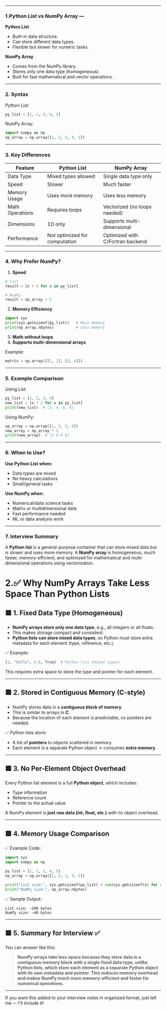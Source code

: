 

---

### 1.Python List vs NumPy Array —

**Python List**

* Built-in data structure.
* Can store different data types.
* Flexible but slower for numeric tasks.

**NumPy Array**

* Comes from the NumPy library.
* Stores only one data type (homogeneous).
* Built for fast mathematical and vector operations.

---

### 2. Syntax

Python List:

```python
py_list = [1, 2, 3, 4, 5]
```

NumPy Array:

```python
import numpy as np
np_array = np.array([1, 2, 3, 4, 5])
```

---

### 3. Key Differences

| Feature         | Python List                   | NumPy Array                      |
| --------------- | ----------------------------- | -------------------------------- |
| Data Type       | Mixed types allowed           | Single data type only            |
| Speed           | Slower                        | Much faster                      |
| Memory Usage    | Uses more memory              | Uses less memory                 |
| Math Operations | Requires loops                | Vectorized (no loops needed)     |
| Dimensions      | 1D only                       | Supports multi-dimensional       |
| Performance     | Not optimized for computation | Optimized with C/Fortran backend |

---

### 4. Why Prefer NumPy?

1. **Speed**

```python
# List
result = [x + 5 for x in py_list]

# NumPy
result = np_array + 5
```

2. **Memory Efficiency**

```python
import sys
print(sys.getsizeof(py_list))   # More memory
print(np_array.nbytes)          # Less memory
```

3. **Math without loops**
4. **Supports multi-dimensional arrays**

Example:

```python
matrix = np.array([[1, 2], [3, 4]])
```

---

### 5. Example Comparison

Using List:

```python
py_list = [1, 2, 3, 4]
new_list = [x * 2 for x in py_list]
print(new_list)  # [2, 4, 6, 8]
```

Using NumPy:

```python
np_array = np.array([1, 2, 3, 4])
new_array = np_array * 2
print(new_array)  # [2 4 6 8]
```

---

### 6. When to Use?

**Use Python List when:**

* Data types are mixed
* No heavy calculations
* Small/general tasks

**Use NumPy when:**

* Numerical/data science tasks
* Matrix or multidimensional data
* Fast performance needed
* ML or data analysis work

---

### 7. Interview Summary

A **Python list** is a general-purpose container that can store mixed data but is slower and uses more memory.
A **NumPy array** is homogeneous, much faster, memory-efficient, and optimized for mathematical and multi-dimensional operations using vectorization.
















# 2.✅ Why NumPy Arrays Take Less Space Than Python Lists


## 🟦 1. **Fixed Data Type (Homogeneous)**

* **NumPy arrays store only one data type**, e.g., all integers or all floats.
* This makes storage compact and consistent.
* **Python lists can store mixed data types**, so Python must store extra metadata for each element (type, reference, etc.).

✅ Example:

```python
[1, "hello", 5.6, True]  # Python list (mixed types)
```

This requires extra space to store the type and pointer for each element.

---

## 🟦 2. **Stored in Contiguous Memory (C-style)**

* NumPy stores data in a **contiguous block of memory**.
* This is similar to arrays in **C**.
* Because the location of each element is predictable, no pointers are needed.

✅ Python lists store:

* A list of **pointers** to objects scattered in memory.
* Each element is a separate Python object → consumes **extra memory**.

---

## 🟦 3. **No Per-Element Object Overhead**

Every Python list element is a full **Python object**, which includes:

* Type information
* Reference count
* Pointer to the actual value

A NumPy element is **just raw data (int, float, etc.)** with no object overhead.

---

## 🟦 4. Memory Usage Comparison

✅ Example Code:

```python
import sys
import numpy as np

py_list = [1, 2, 3, 4, 5]
np_array = np.array([1, 2, 3, 4, 5])

print("List size:", sys.getsizeof(py_list) + sum(sys.getsizeof(x) for x in py_list))
print("NumPy size:", np_array.nbytes)
```

✅ Sample Output:

```
List size: ~200 bytes
NumPy size: ~40 bytes
```

---

## 🟦 5. Summary for Interview ✅

You can answer like this:

> **NumPy arrays take less space because they store data in a contiguous memory block with a single fixed data type, unlike Python lists, which store each element as a separate Python object with its own metadata and pointer. This reduces memory overhead and makes NumPy much more memory-efficient and faster for numerical operations.**

---

If you want this added to your interview notes in organized format, just tell me — I’ll include it!
